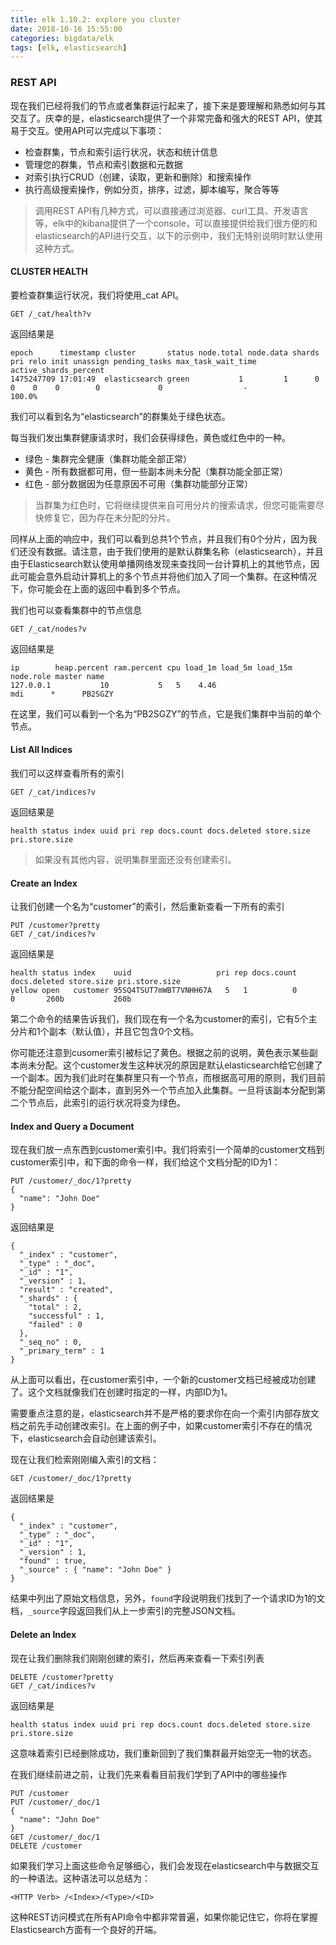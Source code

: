 ```yaml
---
title: elk 1.10.2: explore you cluster
date: 2018-10-16 15:55:00
categories: bigdata/elk
tags: [elk, elasticsearch]
---
```


### REST API
现在我们已经将我们的节点或者集群运行起来了，接下来是要理解和熟悉如何与其交互了。庆幸的是，elasticsearch提供了一个非常完备和强大的REST API，使其易于交互。使用API可以完成以下事项：
- 检查群集，节点和索引运行状况，状态和统计信息
- 管理您的群集，节点和索引数据和元数据
- 对索引执行CRUD（创建，读取，更新和删除）和搜索操作
- 执行高级搜索操作，例如分页，排序，过滤，脚本编写，聚合等等

> 调用REST API有几种方式，可以直接通过浏览器、curl工具、开发语言等，elk中的kibana提供了一个console，可以直接提供给我们很方便的和elasticsearch的API进行交互，以下的示例中，我们无特别说明时默认使用这种方式。

#### CLUSTER HEALTH
要检查群集运行状况，我们将使用_cat API。
```
GET /_cat/health?v
```
返回结果是
```
epoch      timestamp cluster       status node.total node.data shards pri relo init unassign pending_tasks max_task_wait_time active_shards_percent
1475247709 17:01:49  elasticsearch green           1         1      0   0    0    0        0             0                  -                100.0%
```
我们可以看到名为“elasticsearch”的群集处于绿色状态。

每当我们发出集群健康请求时，我们会获得绿色，黄色或红色中的一种。

- 绿色 - 集群完全健康（集群功能全部正常）
- 黄色 - 所有数据都可用，但一些副本尚未分配（集群功能全部正常）
- 红色 - 部分数据因为任意原因不可用（集群功能部分正常）

> 当群集为红色时，它将继续提供来自可用分片的搜索请求，但您可能需要尽快修复它，因为存在未分配的分片。

同样从上面的响应中，我们可以看到总共1个节点，并且我们有0个分片，因为我们还没有数据。请注意，由于我们使用的是默认群集名称（elasticsearch），并且由于Elasticsearch默认使用单播网络发现来查找同一台计算机上的其他节点，因此可能会意外启动计算机上的多个节点并将他们加入了同一个集群。在这种情况下，你可能会在上面的返回中看到多个节点。

我们也可以查看集群中的节点信息
```
GET /_cat/nodes?v
```
返回结果是
```
ip        heap.percent ram.percent cpu load_1m load_5m load_15m node.role master name
127.0.0.1           10           5   5    4.46                        mdi      *      PB2SGZY
```
在这里，我们可以看到一个名为“PB2SGZY”的节点，它是我们集群中当前的单个节点。


#### List All Indices
我们可以这样查看所有的索引
```
GET /_cat/indices?v
```
返回结果是
```
health status index uuid pri rep docs.count docs.deleted store.size pri.store.size
```
> 如果没有其他内容，说明集群里面还没有创建索引。

#### Create an Index
让我们创建一个名为“customer”的索引，然后重新查看一下所有的索引
```
PUT /customer?pretty
GET /_cat/indices?v
```
返回结果是
```
health status index    uuid                   pri rep docs.count docs.deleted store.size pri.store.size
yellow open   customer 95SQ4TSUT7mWBT7VNHH67A   5   1          0            0       260b           260b
```
第二个命令的结果告诉我们，我们现在有一个名为customer的索引，它有5个主分片和1个副本（默认值），并且它包含0个文档。

你可能还注意到cusomer索引被标记了黄色。根据之前的说明，黄色表示某些副本尚未分配。这个customer发生这种状况的原因是默认elasticsearch给它创建了一个副本。因为我们此时在集群里只有一个节点，而根据高可用的原则，我们目前不能分配空间给这个副本，直到另外一个节点加入此集群。一旦将该副本分配到第二个节点后，此索引的运行状况将变为绿色。


#### Index and Query a Document
现在我们放一点东西到customer索引中。我们将索引一个简单的customer文档到customer索引中，和下面的命令一样，我们给这个文档分配的ID为1：
```
PUT /customer/_doc/1?pretty
{
  "name": "John Doe"
}
```
返回结果是
```
{
  "_index" : "customer",
  "_type" : "_doc",
  "_id" : "1",
  "_version" : 1,
  "result" : "created",
  "_shards" : {
    "total" : 2,
    "successful" : 1,
    "failed" : 0
  },
  "_seq_no" : 0,
  "_primary_term" : 1
}
```
从上面可以看出，在customer索引中，一个新的customer文档已经被成功创建了。这个文档就像我们在创建时指定的一样，内部ID为1。

需要重点注意的是，elasticsearch并不是严格的要求你在向一个索引内部存放文档之前先手动创建改索引。在上面的例子中，如果customer索引不存在的情况下，elasticsearch会自动创建该索引。

现在让我们检索刚刚编入索引的文档：
```
GET /customer/_doc/1?pretty
```
返回结果是
```
{
  "_index" : "customer",
  "_type" : "_doc",
  "_id" : "1",
  "_version" : 1,
  "found" : true,
  "_source" : { "name": "John Doe" }
}
```
结果中列出了原始文档信息，另外，`found`字段说明我们找到了一个请求ID为1的文档，`_source`字段返回我们从上一步索引的完整JSON文档。


#### Delete an Index
现在让我们删除我们刚刚创建的索引，然后再来查看一下索引列表
```
DELETE /customer?pretty
GET /_cat/indices?v
```
返回结果是
```
health status index uuid pri rep docs.count docs.deleted store.size pri.store.size
```
这意味着索引已经删除成功，我们重新回到了我们集群最开始空无一物的状态。

在我们继续前进之前，让我们先来看看目前我们学到了API中的哪些操作
```
PUT /customer
PUT /customer/_doc/1
{
  "name": "John Doe"
}
GET /customer/_doc/1
DELETE /customer
```
如果我们学习上面这些命令足够细心，我们会发现在elasticsearch中与数据交互的一种语法。这种语法可以总结为：
```
<HTTP Verb> /<Index>/<Type>/<ID>
```
这种REST访问模式在所有API命令中都非常普遍，如果你能记住它，你将在掌握Elasticsearch方面有一个良好的开端。